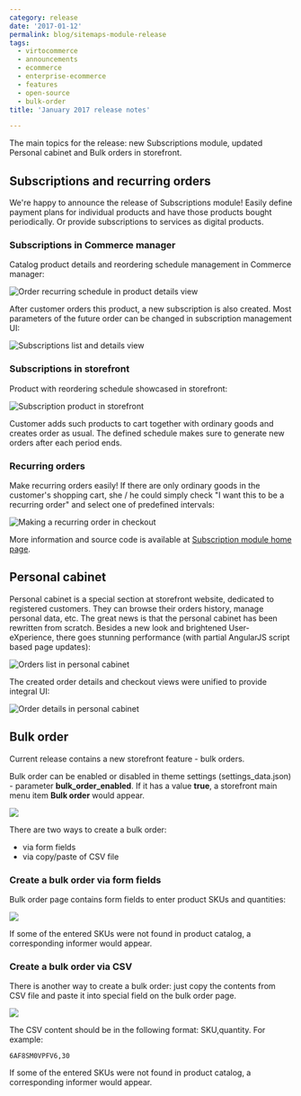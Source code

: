 ```yaml
---
category: release
date: '2017-01-12'
permalink: blog/sitemaps-module-release
tags:
  - virtocommerce
  - announcements
  - ecommerce
  - enterprise-ecommerce
  - features
  - open-source
  - bulk-order
title: 'January 2017 release notes'

---
```

The main topics for the release: new Subscriptions module, updated Personal cabinet and Bulk orders in storefront.

## Subscriptions and recurring orders

We're happy to announce the release of Subscriptions module! Easily define payment plans for individual products and have those products bought periodically. Or provide subscriptions to services as digital products. 

### Subscriptions in Commerce manager

Catalog product details and reordering schedule management in Commerce manager:

<img alt="Order recurring schedule in product details view" src="../../assets/images/blog/product-order-schedule.PNG" />

After customer orders this product, a new subscription is also created. Most parameters of the future order can be changed in subscription management UI:

<img alt="Subscriptions list and details view" src="../../assets/images/blog/subscription-list-details.PNG" />

### Subscriptions in storefront

Product with reordering schedule showcased in storefront:

<img alt="Subscription product in storefront" src="../../assets/images/blog/storefront-product-with-subscription.PNG" />

Customer adds such products to cart together with ordinary goods and creates order as usual. The defined schedule makes sure to generate new orders after each period ends.

### Recurring orders

Make recurring orders easily! If there are only ordinary goods in the customer's shopping cart, she / he could simply check "I want this to be a recurring order" and select one of predefined intervals:

<img alt="Making a recurring order in checkout" src="../../assets/images/blog/checkout-recurring1.PNG" />

More information and source code is available at <a href="https://github.com/VirtoCommerce/vc-module-subscription" rel="nofollow" target="_blank">Subscription module home page</a>.

## Personal cabinet

Personal cabinet is a special section at storefront website, dedicated to registered customers. They can browse their orders history, manage personal data, etc. The great news is that the personal cabinet has been rewritten from scratch. Besides a new look and brightened User-eXperience, there goes stunning performance (with partial AngularJS script based page updates):

<img alt="Orders list in personal cabinet" src="../../assets/images/blog/personalCabinet-orders.png" />

The created order details and checkout views were unified to provide integral UI:

<img alt="Order details in personal cabinet" src="../../assets/images/blog/personalCabinet-order.png" />

## Bulk order

Current release contains a new storefront feature - bulk orders.

Bulk order can be enabled or disabled in theme settings (settings_data.json) - parameter **bulk_order_enabled**. If it has a value **true**, a storefront main menu item **Bulk order** would appear.

<img src="../../assets/images/blog/bulk_order_1.png" />

There are two ways to create a bulk order:

* via form fields
* via copy/paste of CSV file

### Create a bulk order via form fields

Bulk order page contains form fields to enter product SKUs and quantities:

<img src="../../assets/images/blog/bulk_order_2.png" />

If some of the entered SKUs were not found in product catalog, a corresponding informer would appear.

### Create a bulk order via CSV

There is another way to create a bulk order: just copy the contents from CSV file and paste it into special field on the bulk order page.

<img src="../../assets/images/blog/bulk_order_3.png" />

The CSV content should be in the following format: SKU,quantity. For example:

```
6AF8SM0VPFV6,30
```

If some of the entered SKUs were not found in product catalog, a corresponding informer would appear.